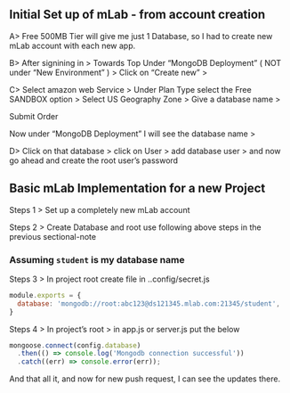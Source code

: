 ## Initial Set up of mLab - from account creation

A> Free 500MB Tier will give me just 1 Database, so I had to create new mLab account with each new app.

B> After signining in > Towards Top Under “MongoDB Deployment”  ( NOT under “New Environment” ) > Click on “Create new” >

C> Select amazon web Service > Under Plan Type select the Free SANDBOX option > Select US Geography Zone > Give a database name >

Submit Order

Now under “MongoDB Deployment” I will see the database name >

D> Click on that database > click on User > add database user > and now go ahead and create the root user’s password

## Basic mLab Implementation for a new Project

Steps 1 > Set up a completely new mLab account

Steps 2 > Create Database and root use following above steps in the previous sectional-note

### Assuming ``student`` is my database name

Steps 3 > In project root create file in ..config/secret.js

```js
module.exports = {
  database: 'mongodb://root:abc123@ds121345.mlab.com:21345/student',
}
```

Steps 4 > In project’s root > in app.js or server.js put the below

```js
mongoose.connect(config.database)
  .then(() => console.log('Mongodb connection successful'))
  .catch((err) => console.error(err));
```
And that all it, and now for new push request, I can see the updates there.